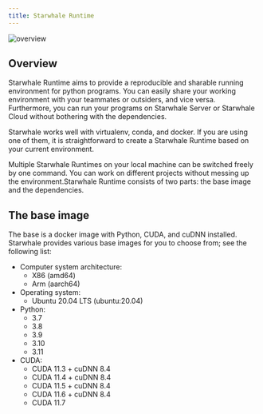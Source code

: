 ```yaml
---
title: Starwhale Runtime
---
```


![overview](https://starwhale-examples.oss-cn-beijing.aliyuncs.com/docs/runtime-overview.svg)

## Overview

Starwhale Runtime aims to provide a reproducible and sharable running environment for python programs. You can easily share your working environment with your teammates or outsiders, and vice versa. Furthermore, you can run your programs on Starwhale Server or Starwhale Cloud without bothering with the dependencies.

Starwhale works well with virtualenv, conda, and docker. If you are using one of them, it is straightforward to create a Starwhale Runtime based on your current environment.

Multiple Starwhale Runtimes on your local machine can be switched freely by one command. You can work on different projects without messing up the environment.Starwhale Runtime consists of two parts: the base image and the dependencies.

## The base image

The base is a docker image with Python, CUDA, and cuDNN installed. Starwhale provides various base images for you to choose from; see the following list:

* Computer system architecture:
  * X86 (amd64)
  * Arm (aarch64)
* Operating system:
  * Ubuntu 20.04 LTS (ubuntu:20.04)
* Python:
  * 3.7
  * 3.8
  * 3.9
  * 3.10
  * 3.11
* CUDA:
  * CUDA 11.3 + cuDNN 8.4
  * CUDA 11.4 + cuDNN 8.4
  * CUDA 11.5 + cuDNN 8.4
  * CUDA 11.6 + cuDNN 8.4
  * CUDA 11.7
